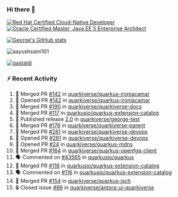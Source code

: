 ### Hi there 👋

<!--START_SECTION:badges-->
[![Red Hat Certified Cloud-Native Developer](https://images.credly.com/size/110x110/images/12ef4e4e-3d8d-4caf-9ab1-858c5bcb9619/image.png)](http://www.credly.com/badges/b6402e31-0894-48e6-b488-e2e551dcc809 "Red Hat Certified Cloud-Native Developer")
[![Oracle Certified Master, Java EE 5 Enterprise Architect](https://images.credly.com/size/110x110/images/1fa3549c-674c-4779-b3d6-d7d64eac2c23/Oracle-Certification-badge_OC-Master.png)](http://www.credly.com/badges/2565574e-b81d-410e-ab7d-24666ddcbe00 "Oracle Certified Master, Java EE 5 Enterprise Architect")
<!--END_SECTION:badges-->

[![George's GitHub stats](https://github-readme-stats.vercel.app/api?username=gastaldi&show=reviews,prs_merged&hide=contribs,prs&theme=transparent&show_icons=true)](https://github.com/anuraghazra/github-readme-stats)

<p align="left"> <img src="https://komarev.com/ghpvc/?username=gastaldi&label=Profile%20views&color=0e75b6&style=for-the-badge" alt="aayushsaini101" /> </p>

<p align="left"> <a href="https://github.com/ryo-ma/github-profile-trophy"><img src="https://github-profile-trophy.vercel.app/?username=gastaldi" alt="gastaldi" /></a> </p>

### :zap: Recent Activity

<!--START_SECTION:activity-->
1. 🎉 Merged PR [#142](https://github.com/quarkiverse/quarkus-ironjacamar/pull/142) in [quarkiverse/quarkus-ironjacamar](https://github.com/quarkiverse/quarkus-ironjacamar)
2. 💪 Opened PR [#142](https://github.com/quarkiverse/quarkus-ironjacamar/pull/142) in [quarkiverse/quarkus-ironjacamar](https://github.com/quarkiverse/quarkus-ironjacamar)
3. 🎉 Merged PR [#190](https://github.com/quarkiverse/quarkiverse-docs/pull/190) in [quarkiverse/quarkiverse-docs](https://github.com/quarkiverse/quarkiverse-docs)
4. 🎉 Merged PR [#117](https://github.com/quarkusio/quarkus-extension-catalog/pull/117) in [quarkusio/quarkus-extension-catalog](https://github.com/quarkusio/quarkus-extension-catalog)
5. 🚀 Published release [2.0](https://github.com/quarkiverse/george-test/releases/tag/2.0) in [quarkiverse/george-test](https://github.com/quarkiverse/george-test)
6. 🎉 Merged PR [#176](https://github.com/quarkiverse/quarkiverse-parent/pull/176) in [quarkiverse/quarkiverse-parent](https://github.com/quarkiverse/quarkiverse-parent)
7. 🎉 Merged PR [#281](https://github.com/quarkiverse/quarkiverse-devops/pull/281) in [quarkiverse/quarkiverse-devops](https://github.com/quarkiverse/quarkiverse-devops)
8. 💪 Opened PR [#281](https://github.com/quarkiverse/quarkiverse-devops/pull/281) in [quarkiverse/quarkiverse-devops](https://github.com/quarkiverse/quarkiverse-devops)
9. 💪 Opened PR [#24](https://github.com/quarkiverse/quarkus-mdns/pull/24) in [quarkiverse/quarkus-mdns](https://github.com/quarkiverse/quarkus-mdns)
10. 🎉 Merged PR [#164](https://github.com/quarkiverse/quarkus-openfga-client/pull/164) in [quarkiverse/quarkus-openfga-client](https://github.com/quarkiverse/quarkus-openfga-client)
11. 🗣 Commented on [#43565](https://github.com/quarkusio/quarkus/pull/43565#issuecomment-2379536535) in [quarkusio/quarkus](https://github.com/quarkusio/quarkus)
12. 🎉 Merged PR [#116](https://github.com/quarkusio/quarkus-extension-catalog/pull/116) in [quarkusio/quarkus-extension-catalog](https://github.com/quarkusio/quarkus-extension-catalog)
13. 🗣 Commented on [#116](https://github.com/quarkusio/quarkus-extension-catalog/pull/116#issuecomment-2379179587) in [quarkusio/quarkus-extension-catalog](https://github.com/quarkusio/quarkus-extension-catalog)
14. 🎉 Merged PR [#154](https://github.com/quarkiverse/quarkus-jsch/pull/154) in [quarkiverse/quarkus-jsch](https://github.com/quarkiverse/quarkus-jsch)
15. 🔒 Closed issue [#86](https://github.com/quarkiverse/antora-ui-quarkiverse/issues/86) in [quarkiverse/antora-ui-quarkiverse](https://github.com/quarkiverse/antora-ui-quarkiverse)
<!--END_SECTION:activity-->
